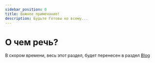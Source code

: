 ```yaml
---
sidebar_position: 0
title: Важное примечание!
description: Будьте Готовы ко всему...
---
```


# О чем речь?
В скором времени, весь этот раздел, будет перенесен в раздел [Blog](@site/blog/index.md)